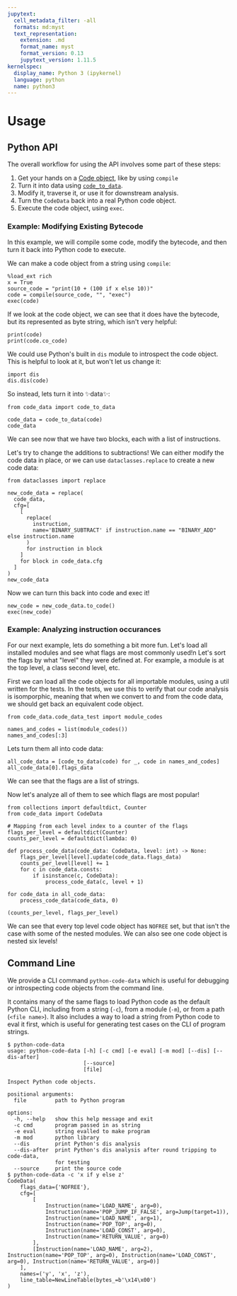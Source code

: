 ```yaml
---
jupytext:
  cell_metadata_filter: -all
  formats: md:myst
  text_representation:
    extension: .md
    format_name: myst
    format_version: 0.13
    jupytext_version: 1.11.5
kernelspec:
  display_name: Python 3 (ipykernel)
  language: python
  name: python3
---
```


# Usage


## Python API

The overall workflow for using the API involves some part of these steps:

1. Get your hands on a [Code object](https://docs.python.org/3/reference/datamodel.html#index-55), like by using `compile`
2. Turn it into data using [`code_to_data`](code_data.code_to_data).
3. Modify it, traverse it, or use it for downstream analysis.
4. Turn the `CodeData` back into a real Python code object.
5. Execute the code object, using `exec`.

### Example: Modifying Existing Bytecode

In this example, we will compile some code, modify the bytecode, and then turn it back into Python code to execute.

We can make a code object from a string using `compile`:

```{code-cell}
%load_ext rich
x = True
source_code = "print(10 + (100 if x else 10))"
code = compile(source_code, "", "exec")
exec(code)
```

If we look at the code object, we can see that it does have the bytecode, but its represented as byte string, which isn't very helpful:

```{code-cell}
print(code)
print(code.co_code)
```

We could use Python's built in `dis` module to introspect the code object. This is helpful to look at it, but won't let us change it:

```{code-cell}
import dis
dis.dis(code)
```

So instead, lets turn it into ✨data✨:

```{code-cell}
from code_data import code_to_data

code_data = code_to_data(code)
code_data
```

We can see now that we have two blocks, each with a list of instructions.

Let's try to change the additions to subtractions! We can either modify the code data in place,
or we can use `dataclasses.replace` to create a new code data:

```{code-cell}
from dataclasses import replace

new_code_data = replace(
  code_data,
  cfg=[
    [
      replace(
        instruction,
        name='BINARY_SUBTRACT' if instruction.name == "BINARY_ADD" else instruction.name
      ) 
      for instruction in block
    ]
    for block in code_data.cfg
  ]
)
new_code_data
```

Now we can turn this back into code and exec it!

```{code-cell}
new_code = new_code_data.to_code()
exec(new_code)
```

### Example: Analyzing instruction occurances

For our next example, lets do something a bit more fun. Let's load all installed modules and see what flags are most commonly used!n Let's
sort the flags by what "level" they were defined at. For example, a module is
at the top level, a class second level, etc.


First we can load all the code objects for all importable modules, using
a util written for the tests. In the tests, we use this to verify that
our code analysis is isomporphic, meaning that when we convert to and from the
code data, we should get back an equivalent code object.

```{code-cell}
from code_data.code_data_test import module_codes

names_and_codes = list(module_codes())
names_and_codes[:3]
```

Lets turn them all into code data:

```{code-cell}
all_code_data = [code_to_data(code) for _, code in names_and_codes]
all_code_data[0].flags_data
```

We can see that the flags are a list of strings.

Now let's analyze all of them to see which flags are most popular!

```{code-cell}
from collections import defaultdict, Counter
from code_data import CodeData

# Mapping from each level index to a counter of the flags
flags_per_level = defaultdict(Counter)
counts_per_level = defaultdict(lambda: 0)

def process_code_data(code_data: CodeData, level: int) -> None:
    flags_per_level[level].update(code_data.flags_data)
    counts_per_level[level] += 1
    for c in code_data.consts:
        if isinstance(c, CodeData):
            process_code_data(c, level + 1)

for code_data in all_code_data:
    process_code_data(code_data, 0)

(counts_per_level, flags_per_level)
```

We can see that every top level code object has `NOFREE` set, but that isn't the case
with some of the nested modules. We can also see one code object is nested six levels!

## Command Line

We provide a CLI command `python-code-data` which is useful for debugging or introspecting code objects from the command line.

It contains many of the same
flags to load Python code as the default Python CLI, including from a string (`-c`),
from a module (`-m`), or from a path (`<file name>`). It also includes a way to
load a string from Python code to eval it first, which is useful for generating
test cases on the CLI of program strings.

```
$ python-code-data
usage: python-code-data [-h] [-c cmd] [-e eval] [-m mod] [--dis] [--dis-after]
                        [--source]
                        [file]

Inspect Python code objects.

positional arguments:
  file         path to Python program

options:
  -h, --help   show this help message and exit
  -c cmd       program passed in as string
  -e eval      string evalled to make program
  -m mod       python library
  --dis        print Python's dis analysis
  --dis-after  print Python's dis analysis after round tripping to code-data,
               for testing
  --source     print the source code
$ python-code-data -c 'x if y else z'
CodeData(
    flags_data={'NOFREE'},
    cfg=[
        [
            Instruction(name='LOAD_NAME', arg=0),
            Instruction(name='POP_JUMP_IF_FALSE', arg=Jump(target=1)),
            Instruction(name='LOAD_NAME', arg=1),
            Instruction(name='POP_TOP', arg=0),
            Instruction(name='LOAD_CONST', arg=0),
            Instruction(name='RETURN_VALUE', arg=0)
        ],
        [Instruction(name='LOAD_NAME', arg=2), Instruction(name='POP_TOP', arg=0), Instruction(name='LOAD_CONST', arg=0), Instruction(name='RETURN_VALUE', arg=0)]
    ],
    names=('y', 'x', 'z'),
    line_table=NewLineTable(bytes_=b'\x14\x00')
)
```
